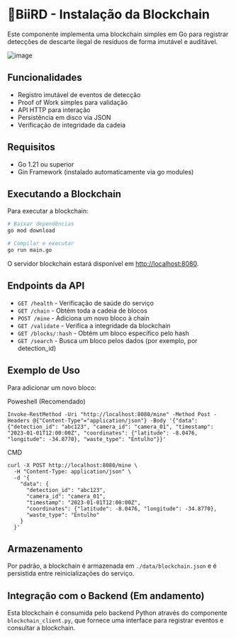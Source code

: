 # 🦅BiiRD - Instalação da Blockchain 

Este componente implementa uma blockchain simples em Go para registrar detecções de descarte ilegal de resíduos de forma imutável e auditável.

![image](https://github.com/user-attachments/assets/51d003f1-8f0b-4881-95ac-447b77c195bb)


## Funcionalidades

- Registro imutável de eventos de detecção
- Proof of Work simples para validação
- API HTTP para interação
- Persistência em disco via JSON
- Verificação de integridade da cadeia

## Requisitos

- Go 1.21 ou superior
- Gin Framework (instalado automaticamente via go modules)

## Executando a Blockchain

Para executar a blockchain:

```bash
# Baixar dependências
go mod download

# Compilar e executar
go run main.go
```

O servidor blockchain estará disponível em [http://localhost:8080](http://localhost:8080).

## Endpoints da API

- `GET /health` - Verificação de saúde do serviço
- `GET /chain` - Obtém toda a cadeia de blocos
- `POST /mine` - Adiciona um novo bloco à chain
- `GET /validate` - Verifica a integridade da blockchain
- `GET /blocks/:hash` - Obtém um bloco específico pelo hash
- `GET /search` - Busca um bloco pelos dados (por exemplo, por detection_id)

## Exemplo de Uso

Para adicionar um novo bloco:

Poweshell (Recomendado)
```
Invoke-RestMethod -Uri "http://localhost:8080/mine" -Method Post -Headers @{"Content-Type"="application/json"} -Body '{"data": {"detection_id": "abc123", "camera_id": "camera_01", "timestamp": "2023-01-01T12:00:00Z", "coordinates": {"latitude": -8.0476, "longitude": -34.8770}, "waste_type": "Entulho"}}'
```
CMD
```
curl -X POST http://localhost:8080/mine \
  -H "Content-Type: application/json" \
  -d '{
    "data": {
      "detection_id": "abc123",
      "camera_id": "camera_01",
      "timestamp": "2023-01-01T12:00:00Z",
      "coordinates": {"latitude": -8.0476, "longitude": -34.8770},
      "waste_type": "Entulho"
    }
  }'
```

## Armazenamento

Por padrão, a blockchain é armazenada em `./data/blockchain.json` e é persistida entre reinicializações do serviço.

## Integração com o Backend (Em andamento)

Esta blockchain é consumida pelo backend Python através do componente `blockchain_client.py`, que fornece uma interface para registrar eventos e consultar a blockchain. 
